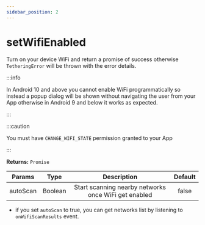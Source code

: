 ```yaml
---
sidebar_position: 2
---
```


# setWifiEnabled
Turn on your device WiFi and return a promise of success otherwise `TetheringError` will be thrown with the error details.

:::info

In Android 10 and above you cannot enable WiFi programmatically so instead a popup dialog will be shown without navigating the user from your App otherwise in Android 9 and below it works as expected.

:::

:::caution

You must have `CHANGE_WIFI_STATE` permission granted to your App

:::

**Returns:** `Promise`

| Params | Type | Description | Default
| ------- | :-----: | :-----: | :-----: |
| autoScan | Boolean | Start scanning nearby networks once WiFi get enabled | false |

- if you set `autoScan` to true, you can get networks list by listening to `onWifiScanResults` event.


